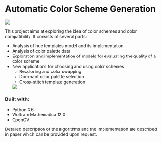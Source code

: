 # Automatic Color Scheme Generation

<img src="https://i.imgur.com/cpreR5w.jpg">

This project aims at exploring the idea of color schemes and color compatibility. It consists of several parts:
* Analysis of hue templates model and its implementation
* Analysis of color palette data
* Exploration and implementation of models for evaluating the quality
of a color scheme
* New applications for choosing and using color schemes
  * Recoloring and color swapping
  * Dominant color palette selection
  * Cross-stitch template generation
  <img src="https://i.imgur.com/Ha0cLAG.jpg">


### Built with:
* Python 3.6
* Wolfram Mathematica 12.0
* OpenCV

Detailed description of the algorithms and the implementation are described in paper which can be provided upon request.
